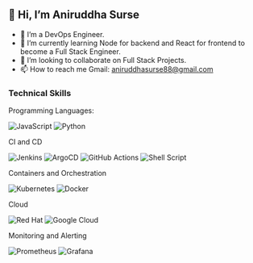 ## 👋 Hi, I’m Aniruddha Surse
- 👀 I’m a DevOps Engineer.
- 🌱 I’m currently learning Node for backend and React for frontend to become a Full Stack Engineer.
- 💞️ I’m looking to collaborate on Full Stack Projects.
- 📫 How to reach me Gmail: aniruddhasurse88@gmail.com

<!---
Aniruddha-VS/Aniruddha-VS is a ✨ special ✨ repository because its `README.md` (this file) appears on your GitHub profile.
You can click the Preview link to take a look at your changes.
--->
### Technical Skills
Programming Languages:

![JavaScript](https://img.shields.io/badge/javascript-%23323330.svg?style=for-the-badge&logo=javascript&logoColor=%23F7DF1E)  ![Python](https://img.shields.io/badge/python-3670A0?style=for-the-badge&logo=python&logoColor=ffdd54)

CI and CD

![Jenkins](https://img.shields.io/badge/jenkins-%232C5263.svg?style=for-the-badge&logo=jenkins&logoColor=white) ![ArgoCD](https://badgen.net/badge/GitOps/ArgoCD)
![GitHub Actions](https://img.shields.io/badge/github%20actions-%232671E5.svg?style=for-the-badge&logo=githubactions&logoColor=white)  ![Shell Script](https://img.shields.io/badge/shell_script-%23121011.svg?style=for-the-badge&logo=gnu-bash&logoColor=white)

Containers and Orchestration

![Kubernetes](https://img.shields.io/badge/kubernetes-%23326ce5.svg?style=for-the-badge&logo=kubernetes&logoColor=white) ![Docker](https://img.shields.io/badge/docker-%230db7ed.svg?style=for-the-badge&logo=docker&logoColor=white) 

Cloud

![Red Hat](https://img.shields.io/badge/Red%20Hat-EE0000?style=for-the-badge&logo=redhat&logoColor=white) ![Google Cloud](https://img.shields.io/badge/GoogleCloud-%234285F4.svg?style=for-the-badge&logo=google-cloud&logoColor=white)

Monitoring and Alerting

![Prometheus](https://img.shields.io/badge/Prometheus-E6522C?style=for-the-badge&logo=Prometheus&logoColor=white) ![Grafana](https://img.shields.io/badge/grafana-%23F46800.svg?style=for-the-badge&logo=grafana&logoColor=white)

